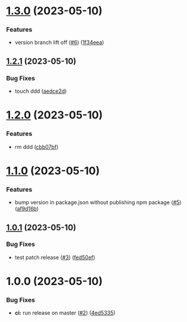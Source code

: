 # [1.3.0](https://github.com/m5r/semantic-release-experiments/compare/v1.2.1...v1.3.0) (2023-05-10)


### Features

* version branch lift off ([#6](https://github.com/m5r/semantic-release-experiments/issues/6)) ([1f34eea](https://github.com/m5r/semantic-release-experiments/commit/1f34eeaa8e05b86ea36008d556c17d404c897adf))

## [1.2.1](https://github.com/m5r/semantic-release-experiments/compare/v1.2.0...v1.2.1) (2023-05-10)


### Bug Fixes

* touch ddd ([aedce2d](https://github.com/m5r/semantic-release-experiments/commit/aedce2d0e1bf49590e65f38c9cb4d3f7cdc10e5f))

# [1.2.0](https://github.com/m5r/semantic-release-experiments/compare/v1.1.0...v1.2.0) (2023-05-10)


### Features

* rm ddd ([cbb07bf](https://github.com/m5r/semantic-release-experiments/commit/cbb07bf0ccc240dd3a5627b4fbbc680ac9c20599))

# [1.1.0](https://github.com/m5r/semantic-release-experiments/compare/v1.0.1...v1.1.0) (2023-05-10)


### Features

* bump version in package.json without publishing npm package ([#5](https://github.com/m5r/semantic-release-experiments/issues/5)) ([af9d16b](https://github.com/m5r/semantic-release-experiments/commit/af9d16bf0af959bc3c6201ed0eecccc780e79f41))

## [1.0.1](https://github.com/m5r/semantic-release-experiments/compare/v1.0.0...v1.0.1) (2023-05-10)


### Bug Fixes

* test patch release ([#3](https://github.com/m5r/semantic-release-experiments/issues/3)) ([fed50ef](https://github.com/m5r/semantic-release-experiments/commit/fed50efa7646e933362fb32182eb425f19272a69))

# 1.0.0 (2023-05-10)


### Bug Fixes

* **ci:** run release on master ([#2](https://github.com/m5r/semantic-release-experiments/issues/2)) ([4ed5335](https://github.com/m5r/semantic-release-experiments/commit/4ed5335b1c208714ed1f2ee56e1919d69c016eb1))
